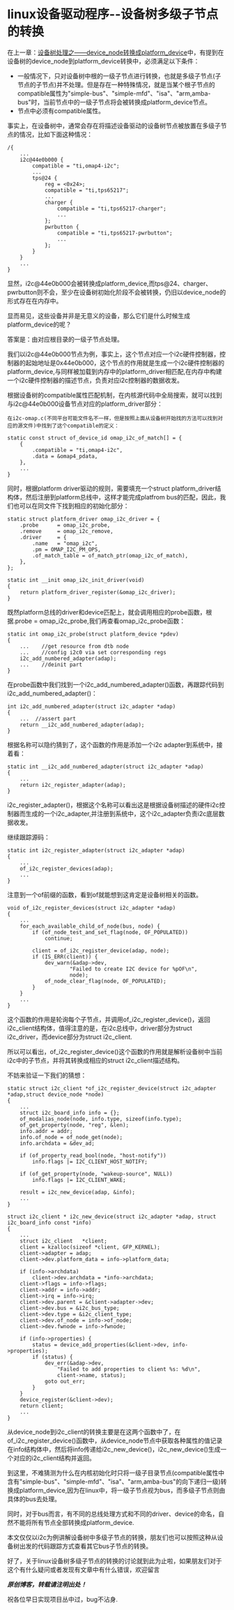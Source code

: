 # linux设备驱动程序--设备树多级子节点的转换
在上一章：[设备树处理之——device_node转换成platform_device](https://www.cnblogs.com/downey-blog/p/10486568.html)中，有提到在设备树的device_node到platform_device转换中，必须满足以下条件：
* 一般情况下，只对设备树中根的一级子节点进行转换，也就是多级子节点(子节点的子节点)并不处理。但是存在一种特殊情况，就是当某个根子节点的compatible属性为"simple-bus"、"simple-mfd"、"isa"、"arm,amba-bus"时，当前节点中的一级子节点将会被转换成platform_device节点。
* 节点中必须有compatible属性。

事实上，在设备树中，通常会存在将描述设备驱动的设备树节点被放置在多级子节点的情况，比如下面这种情况：

	/{
		...
		i2c@44e0b000 {
			compatible = "ti,omap4-i2c";
			...
			tps@24 {
				reg = <0x24>;
				compatible = "ti,tps65217";
				...
				charger {
					compatible = "ti,tps65217-charger";
					...
				};
				pwrbutton {
					compatible = "ti,tps65217-pwrbutton";
					...
				};
			}
		}
		...
	}
显然，i2c@44e0b000会被转换成platform_device,而tps@24、charger、pwrbutton则不会，至少在设备树初始化阶段不会被转换，仍旧以device_node的形式存在在内存中。  

显而易见，这些设备并非是无意义的设备，那么它们是什么时候生成platform_device的呢？  

答案是：由对应根目录的一级子节点处理。  

我们以i2c@44e0b000节点为例，事实上，这个节点对应一个i2c硬件控制器，控制器的起始地址是0x44e0b000，这个节点的作用就是生成一个i2c硬件控制器的platform_device,与同样被加载到内存中的platform_driver相匹配,在内存中构建一个i2c硬件控制器的描述节点，负责对应i2c控制器的数据收发。  

根据设备树的compatible属性匹配机制，在内核源代码中全局搜索，就可以找到与i2c@44e0b000设备节点对应的platform_driver部分：

	在i2c-omap.c(不同平台可能文件名不一样，但是按照上面从设备树开始找的方法可以找到对应的源文件)中找到了这个compatible的定义：

    static const struct of_device_id omap_i2c_of_match[] = {
        {
            .compatible = "ti,omap4-i2c",
            .data = &omap4_pdata,
        },
        ...
    }

同时，根据platform driver驱动的规则，需要填充一个struct platform_driver结构体，然后注册到platform总线中，这样才能完成platfrom bus的匹配，因此，我们也可以在同文件下找到相应的初始化部分：

    static struct platform_driver omap_i2c_driver = {
        .probe		= omap_i2c_probe,
        .remove		= omap_i2c_remove,
        .driver		= {
            .name	= "omap_i2c",
            .pm	= OMAP_I2C_PM_OPS,
            .of_match_table = of_match_ptr(omap_i2c_of_match),
        },
    };

    static int __init omap_i2c_init_driver(void)
    {
        return platform_driver_register(&omap_i2c_driver);
    }

既然platform总线的driver和device匹配上，就会调用相应的probe函数，根据.probe = omap_i2c_probe,我们再查看omap_i2c_probe函数：

    static int omap_i2c_probe(struct platform_device *pdev)
    {
        ...    //get resource from dtb node
        ...    //config i2c0 via set corresponding regs
        i2c_add_numbered_adapter(adap);
        ...    //deinit part
    }
在probe函数中我们找到一个i2c_add_numbered_adapter()函数，再跟踪代码到i2c_add_numbered_adapter()：

    int i2c_add_numbered_adapter(struct i2c_adapter *adap)
    {
        ...  //assert part
        return __i2c_add_numbered_adapter(adap);
    }
根据名称可以隐约猜到了，这个函数的作用是添加一个i2c adapter到系统中，接着看：

    static int __i2c_add_numbered_adapter(struct i2c_adapter *adap)
    {
        ...
        return i2c_register_adapter(adap);
    }
i2c_register_adapter()，根据这个名称可以看出这是根据设备树描述的硬件i2c控制器而生成的一个i2c_adapter,并注册到系统中，这个i2c_adapter负责i2c底层数据收发。  

继续跟踪源码：

	static int i2c_register_adapter(struct i2c_adapter *adap)
	{
		...
		of_i2c_register_devices(adap);
		...
	}
注意到一个of前缀的函数，看到of就能想到这肯定是设备树相关的函数。  

	void of_i2c_register_devices(struct i2c_adapter *adap)
	{
		...
		for_each_available_child_of_node(bus, node) {
			if (of_node_test_and_set_flag(node, OF_POPULATED))
				continue;

			client = of_i2c_register_device(adap, node);
			if (IS_ERR(client)) {
				dev_warn(&adap->dev,
						"Failed to create I2C device for %pOF\n",
						node);
				of_node_clear_flag(node, OF_POPULATED);
			}
		}
		...
	}
这个函数的作用是轮询每个子节点，并调用of_i2c_register_device()，返回i2c_client结构体，值得注意的是，在i2c总线中，driver部分为struct i2c_driver，而device部分为struct i2c_client.  

所以可以看出，of_i2c_register_device()这个函数的作用就是解析设备树中当前i2c中的子节点，并将其转换成相应的struct i2c_client描述结构。  

不妨来验证一下我们的猜想：

	static struct i2c_client *of_i2c_register_device(struct i2c_adapter *adap,struct device_node *node)
	{
		...
		struct i2c_board_info info = {};
		of_modalias_node(node, info.type, sizeof(info.type);
		of_get_property(node, "reg", &len);
		info.addr = addr;
		info.of_node = of_node_get(node);
		info.archdata = &dev_ad;

		if (of_property_read_bool(node, "host-notify"))
			info.flags |= I2C_CLIENT_HOST_NOTIFY;

		if (of_get_property(node, "wakeup-source", NULL))
			info.flags |= I2C_CLIENT_WAKE;

		result = i2c_new_device(adap, &info);
		...
	}

	struct i2c_client * i2c_new_device(struct i2c_adapter *adap, struct i2c_board_info const *info)
	{
		...
		struct i2c_client	*client;
		client = kzalloc(sizeof *client, GFP_KERNEL);
		client->adapter = adap;
		client->dev.platform_data = info->platform_data;

		if (info->archdata)
			client->dev.archdata = *info->archdata;
		client->flags = info->flags;
		client->addr = info->addr;
		client->irq = info->irq;
		client->dev.parent = &client->adapter->dev;
		client->dev.bus = &i2c_bus_type;
		client->dev.type = &i2c_client_type;
		client->dev.of_node = info->of_node;
		client->dev.fwnode = info->fwnode;

		if (info->properties) {
			status = device_add_properties(&client->dev, info->properties);
			if (status) {
				dev_err(&adap->dev,
					"Failed to add properties to client %s: %d\n",
					client->name, status);
				goto out_err;
			}
		}
		device_register(&client->dev);
		return client;
		...
	}
从device_node到i2c_client的转换主要是在这两个函数中了，在of_i2c_register_device()函数中，从device_node节点中获取各种属性的值记录在info结构体中，然后将info传递给i2c_new_device()，i2c_new_device()生成一个对应的i2c_client结构并返回。  

到这里，不难猜测为什么在内核初始化时只将一级子目录节点(compatible属性中含有"simple-bus"、"simple-mfd"、"isa"、"arm,amba-bus"的向下递归一级)转换成platform_device,因为在linux中，将一级子节点视为bus，而多级子节点则由具体的bus去处理。  

同时，对于bus而言，有不同的总线处理方式和不同的driver、device的命名，自然不能将所有节点全部转换成platform_device.  

本文仅仅以i2c为例讲解设备树中多级子节点的转换，朋友们也可以按照这种从设备树出发的代码跟踪方式查看其它bus子节点的转换。  


好了，关于linux设备树多级子节点的转换的讨论就到此为止啦，如果朋友们对于这个有什么疑问或者发现有文章中有什么错误，欢迎留言



***原创博客，转载请注明出处！***

祝各位早日实现项目丛中过，bug不沾身.







